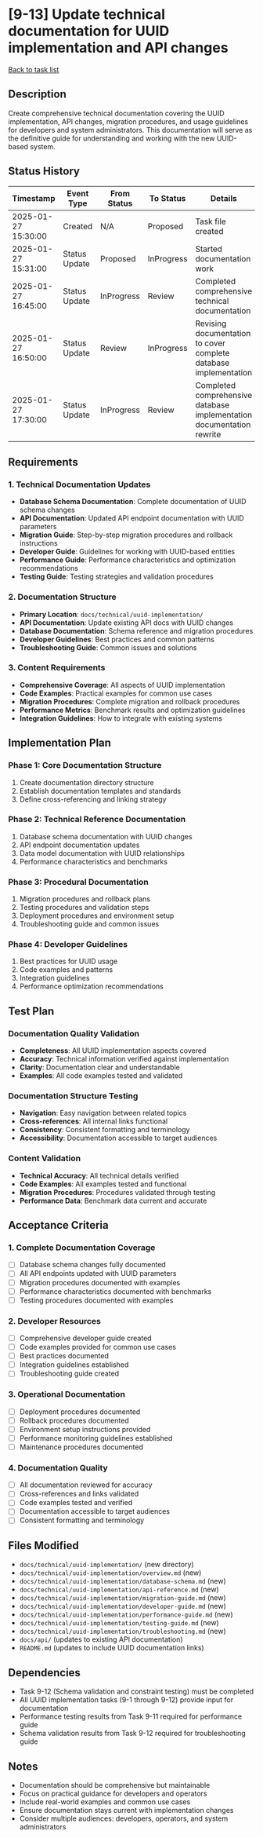 # [9-13] Update technical documentation for UUID implementation and API changes

[Back to task list](./tasks.md)

## Description

Create comprehensive technical documentation covering the UUID implementation, API changes, migration procedures, and usage guidelines for developers and system administrators. This documentation will serve as the definitive guide for understanding and working with the new UUID-based system.

## Status History

| Timestamp | Event Type | From Status | To Status | Details | User |
|-----------|------------|-------------|-----------|---------|------|
| 2025-01-27 15:30:00 | Created | N/A | Proposed | Task file created | AI Agent |
| 2025-01-27 15:31:00 | Status Update | Proposed | InProgress | Started documentation work | AI Agent |
| 2025-01-27 16:45:00 | Status Update | InProgress | Review | Completed comprehensive technical documentation | AI Agent |
| 2025-01-27 16:50:00 | Status Update | Review | InProgress | Revising documentation to cover complete database implementation | AI Agent |
| 2025-01-27 17:30:00 | Status Update | InProgress | Review | Completed comprehensive database implementation documentation rewrite | AI Agent |

## Requirements

### 1. Technical Documentation Updates
- **Database Schema Documentation**: Complete documentation of UUID schema changes
- **API Documentation**: Updated API endpoint documentation with UUID parameters
- **Migration Guide**: Step-by-step migration procedures and rollback instructions
- **Developer Guide**: Guidelines for working with UUID-based entities
- **Performance Guide**: Performance characteristics and optimization recommendations
- **Testing Guide**: Testing strategies and validation procedures

### 2. Documentation Structure
- **Primary Location**: `docs/technical/uuid-implementation/`
- **API Documentation**: Update existing API docs with UUID changes
- **Database Documentation**: Schema reference and migration procedures
- **Developer Guidelines**: Best practices and common patterns
- **Troubleshooting Guide**: Common issues and solutions

### 3. Content Requirements
- **Comprehensive Coverage**: All aspects of UUID implementation
- **Code Examples**: Practical examples for common use cases
- **Migration Procedures**: Complete migration and rollback procedures
- **Performance Metrics**: Benchmark results and optimization guidelines
- **Integration Guidelines**: How to integrate with existing systems

## Implementation Plan

### Phase 1: Core Documentation Structure
1. Create documentation directory structure
2. Establish documentation templates and standards
3. Define cross-referencing and linking strategy

### Phase 2: Technical Reference Documentation
1. Database schema documentation with UUID changes
2. API endpoint documentation updates
3. Data model documentation with UUID relationships
4. Performance characteristics and benchmarks

### Phase 3: Procedural Documentation
1. Migration procedures and rollback plans
2. Testing procedures and validation steps
3. Deployment procedures and environment setup
4. Troubleshooting guide and common issues

### Phase 4: Developer Guidelines
1. Best practices for UUID usage
2. Code examples and patterns
3. Integration guidelines
4. Performance optimization recommendations

## Test Plan

### Documentation Quality Validation
- **Completeness**: All UUID implementation aspects covered
- **Accuracy**: Technical information verified against implementation
- **Clarity**: Documentation clear and understandable
- **Examples**: All code examples tested and validated

### Documentation Structure Testing
- **Navigation**: Easy navigation between related topics
- **Cross-references**: All internal links functional
- **Consistency**: Consistent formatting and terminology
- **Accessibility**: Documentation accessible to target audiences

### Content Validation
- **Technical Accuracy**: All technical details verified
- **Code Examples**: All examples tested and functional
- **Migration Procedures**: Procedures validated through testing
- **Performance Data**: Benchmark data current and accurate

## Acceptance Criteria

### 1. Complete Documentation Coverage
- [ ] Database schema changes fully documented
- [ ] All API endpoints updated with UUID parameters
- [ ] Migration procedures documented with examples
- [ ] Performance characteristics documented with benchmarks
- [ ] Testing procedures documented with examples

### 2. Developer Resources
- [ ] Comprehensive developer guide created
- [ ] Code examples provided for common use cases
- [ ] Best practices documented
- [ ] Integration guidelines established
- [ ] Troubleshooting guide created

### 3. Operational Documentation
- [ ] Deployment procedures documented
- [ ] Rollback procedures documented
- [ ] Environment setup instructions provided
- [ ] Performance monitoring guidelines established
- [ ] Maintenance procedures documented

### 4. Documentation Quality
- [ ] All documentation reviewed for accuracy
- [ ] Cross-references and links validated
- [ ] Code examples tested and verified
- [ ] Documentation accessible to target audiences
- [ ] Consistent formatting and terminology

## Files Modified

- `docs/technical/uuid-implementation/` (new directory)
- `docs/technical/uuid-implementation/overview.md` (new)
- `docs/technical/uuid-implementation/database-schema.md` (new)
- `docs/technical/uuid-implementation/api-reference.md` (new)
- `docs/technical/uuid-implementation/migration-guide.md` (new)
- `docs/technical/uuid-implementation/developer-guide.md` (new)
- `docs/technical/uuid-implementation/performance-guide.md` (new)
- `docs/technical/uuid-implementation/testing-guide.md` (new)
- `docs/technical/uuid-implementation/troubleshooting.md` (new)
- `docs/api/` (updates to existing API documentation)
- `README.md` (updates to include UUID documentation links)

## Dependencies

- Task 9-12 (Schema validation and constraint testing) must be completed
- All UUID implementation tasks (9-1 through 9-12) provide input for documentation
- Performance testing results from Task 9-11 required for performance guide
- Schema validation results from Task 9-12 required for troubleshooting guide

## Notes

- Documentation should be comprehensive but maintainable
- Focus on practical guidance for developers and operators
- Include real-world examples and common use cases
- Ensure documentation stays current with implementation changes
- Consider multiple audiences: developers, operators, and system administrators 